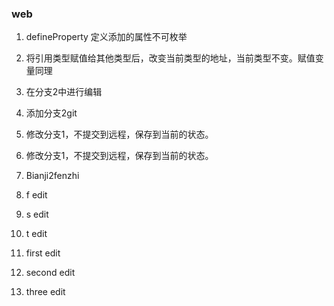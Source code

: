 ### web

1. defineProperty 定义添加的属性不可枚举
2. 将引用类型赋值给其他类型后，改变当前类型的地址，当前类型不变。赋值变量同理
3. 在分支2中进行编辑
4. 添加分支2git
5. 修改分支1，不提交到远程，保存到当前的状态。


1. 修改分支1，不提交到远程，保存到当前的状态。
3. Bianji2fenzhi

2. f edit
3. s edit
4. t edit
1. first edit
2. second edit
3. three edit 